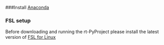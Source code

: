 ###Install [Anaconda](https://www.anaconda.com/docs/getting-started/anaconda/install)



### FSL setup

Before downloading and running the rt-PyProject please install the latest version of [FSL for Linux](https://fsl.fmrib.ox.ac.uk/fsl/fslwiki/FslInstallation/Linux)
